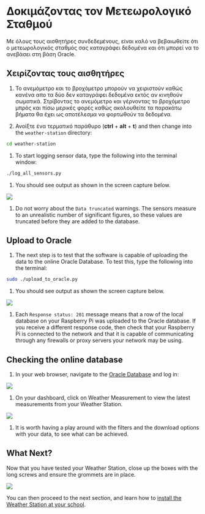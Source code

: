 # Δοκιμάζοντας τον Μετεωρολογικό Σταθμού

Με όλους τους αισθητήρες συνδεδεμένους, είναι καλό να βεβαιωθείτε ότι ο μετεωρολογικός σταθμός σας καταγράφει δεδομένα και ότι μπορεί να το ανεβάσει στη βάση Oracle.

## Χειρίζοντας τους αισθητήρες
1. Το ανεμόμετρο και το βροχόμετρο μπορούν να χειριστούν καθώς κανένα απο τα δύο δεν καταγράφει δεδομένα εκτός αν κινηθούν σωματικά. Στρίβοντας το ανεμόμετρο και γέρνοντας το βροχόμετρο μπρός και πίσω μερικές φορές καθώς ακολουθείτε τα παρακάτω βήματα θα έχει ως αποτέλεσμα να φορτωθούν τα δεδομένα. 

1. Ανοίξτε ένα τερματικό παράθυρο (**ctrl** + **alt** + **t**) and then change into the `weather-station` directory:

  ```bash
  cd weather-station
  ```

1. To start logging sensor data, type the following into the terminal window:

  ```bash
  ./log_all_sensors.py
  ```

1. You should see output as shown in the screen capture below.

  ![](images/test_01.png)

1. Do not worry about the `Data truncated` warnings. The sensors measure to an unrealistic number of significant figures, so these values are truncated before they are added to the database.

## Upload to Oracle

1. The next step is to test that the software is capable of uploading the data to the online Oracle Database. To test this, type the following into the terminal:

  ```bash
  sudo ./upload_to_oracle.py
  ```

1. You should see output as shown the screen capture below.

  ![](images/test_02.png)

1. Each `Response status: 201` message means that a row of the local database on your Raspberry Pi was uploaded to the Oracle database. If you receive a different response code, then check that your Raspberry Pi is connected to the network and that it is capable of communicating through any firewalls or proxy servers your network may be using.

## Checking the online database

1. In your web browser, navigate to the [Oracle Database](https://apex.oracle.com/pls/apex/f?p=81290:LOGIN_DESKTOP:0:::::&tz=1:00) and log in:

  ![](images/test_03.png)

1. On your dashboard, click on Weather Measurement to view the latest measurements from your Weather Station.

  ![](images/test_04.png)

1. It is worth having a play around with the filters and the download options with your data, to see what can be achieved.

## What Next?

Now that you have tested your Weather Station, close up the boxes with the long screws and ensure the grommets are in place. 

  ![](images/close_up_station.png)

You can then proceed to the next section, and learn how to [install the Weather Station at your school](siting.md).
